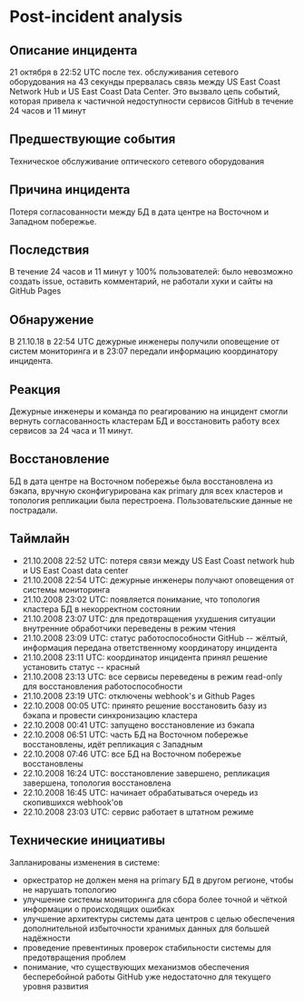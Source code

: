 # Post-incident analysis

## Описание инцидента

21 октября в 22:52 UTC после тех. обслуживания сетевого оборудования на 43 секунды прервалась связь между US East Coast Network Hub и US East Coast Data Center. Это вызвало цепь событий, которая привела к частичной недоступности сервисов GitHub в течение 24 часов и 11 минут

## Предшествующие события

Техническое обслуживание оптического сетевого оборудования

## Причина инцидента

Потеря согласованности между БД в дата центре на Восточном и Западном побережье.

## Последствия

В течение 24 часов и 11 минут у 100% пользователей: было невозможно создать issue, оставить комментарий, не работали хуки и сайты на GitHub Pages

## Обнаружение

В 21.10.18 в 22:54 UTC дежурные инженеры получили оповещение от систем мониторинга и в 23:07 передали информацию координатору инцидента.

## Реакция

Дежурные инженеры и команда по реагированию на инцидент смогли вернуть согласованность кластерам БД и восстановить работу всех сервисов за 24 часа и 11 минут.

## Восстановление

БД в дата центре на Восточном побережье была восстановлена из бэкапа, вручную сконфигурирована как primary для всех кластеров и топология репликации была перестроена. Пользовательские данные не пострадали.

## Таймлайн

- 21.10.2008 22:52 UTC: потеря связи между US East Coast network hub и US East Coast data center
- 21.10.2008 22:54 UTC: дежурные инженеры получают оповещения от системы мониторинга
- 21.10.2008 23:02 UTC: появляется понимание, что топология кластера БД в некорректном состоянии
- 21.10.2008 23:07 UTC: для предотвращения ухудшения ситуации внутренние обработчики переведены в режим чтения
- 21.10.2008 23:09 UTC: статус работоспособности GitHub -- жёлтый, информация передана ответственному координатору инцидента
- 21.10.2008 23:11 UTC: координатор инцидента принял решение установить статус -- красный
- 21.10.2008 23:13 UTC: все сервисы переведены в режим read-only для восстановления работоспособности
- 21.10.2008 23:19 UTC: отключены webhook's и Github Pages
- 22.10.2008 00:05 UTC: принято решение восстановить базу из бэкапа и провести синхронизацию кластера
- 22.10.2008 00:41 UTC: запущено восстановление из бэкапа
- 22.10.2008 06:51 UTC: часть БД на Восточном побережье восстановлены, идёт репликация с Западным
- 22.10.2008 07:46 UTC: все БД на Восточном побережье восстановлены
- 22.10.2008 16:24 UTC: восстановление завершено, репликация завершена, топология восстановлена
- 22.10.2008 16:45 UTC: начинает обрабатываться очередь из скопившихся webhook'ов
- 22.10.2008 23:03 UTC: сервис работает в штатном режиме

## Технические инициативы

Запланированы изменения в системе: 

- оркестратор не должен меня на primary БД в другом регионе, чтобы не нарушать топологию
- улучшение системы мониторинга для сбора более точной и чёткой информации о происходящих ошибках
- улучшение архитектуры системы дата центров с целью обеспечения дополнительной избыточности хранимых данных для большей надёжности
- проведение превентиных проверок стабильности системы для предотвращения проблем
- понимание, что существующих механизмов обеспечения бесперебойной работы GitHub уже недостаточно для текущего уровня развития